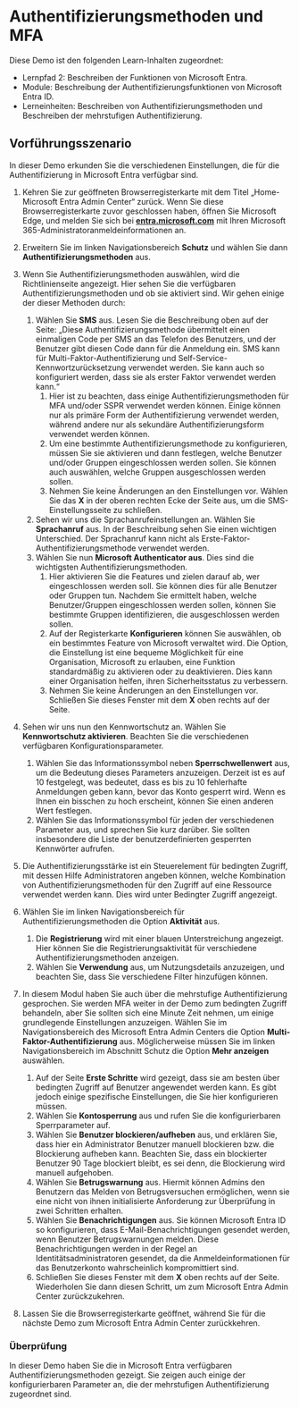 <!---
---
Demo: Titel: Erkunden Microsoft Entra ID Benutzereinstellungen Lernpfad/Modul/Einheit: Lernpfad: Beschreiben der Funktionen von Microsoft Entra; Modul 2: Beschreiben der Authentifizierungsfunktionen von Microsoft Entra ID; Lerneinheit 3: Beschreiben der Authentifizierungsmethoden und Einheit 4: Beschreiben der mehrstufigen Authentifizierung
---
--->

# Authentifizierungsmethoden und MFA

Diese Demo ist den folgenden Learn-Inhalten zugeordnet:

- Lernpfad 2: Beschreiben der Funktionen von Microsoft Entra.
- Module: Beschreibung der Authentifizierungsfunktionen von Microsoft Entra ID.
- Lerneinheiten: Beschreiben von Authentifizierungsmethoden und Beschreiben der mehrstufigen Authentifizierung.

## Vorführungsszenario

In dieser Demo erkunden Sie die verschiedenen Einstellungen, die für die Authentifizierung in Microsoft Entra verfügbar sind.

1. Kehren Sie zur geöffneten Browserregisterkarte mit dem Titel „Home-Microsoft Entra Admin Center“ zurück.  Wenn Sie diese Browserregisterkarte zuvor geschlossen haben, öffnen Sie Microsoft Edge, und melden Sie sich bei **[entra.microsoft.com](https://entra.microsoft.com)** mit Ihren Microsoft 365-Administratoranmeldeinformationen an.

1. Erweitern Sie im linken Navigationsbereich **Schutz** und wählen Sie dann **Authentifizierungsmethoden** aus.

1. Wenn Sie Authentifizierungsmethoden auswählen, wird die Richtlinienseite angezeigt.  Hier sehen Sie die verfügbaren Authentifizierungsmethoden und ob sie aktiviert sind.  Wir gehen einige der dieser Methoden durch:  
    1. Wählen Sie **SMS** aus.  Lesen Sie die Beschreibung oben auf der Seite: „Diese Authentifizierungsmethode übermittelt einen einmaligen Code per SMS an das Telefon des Benutzers, und der Benutzer gibt diesen Code dann für die Anmeldung ein. SMS kann für Multi-Faktor-Authentifizierung und Self-Service-Kennwortzurücksetzung verwendet werden. Sie kann auch so konfiguriert werden, dass sie als erster Faktor verwendet werden kann.“
        1. Hier ist zu beachten, dass einige Authentifizierungsmethoden für MFA und/oder SSPR verwendet werden können.  Einige können nur als primäre Form der Authentifizierung verwendet werden, während andere nur als sekundäre Authentifizierungsform verwendet werden können.
        1. Um eine bestimmte Authentifizierungsmethode zu konfigurieren, müssen Sie sie aktivieren und dann festlegen, welche Benutzer und/oder Gruppen eingeschlossen werden sollen.  Sie können auch auswählen, welche Gruppen ausgeschlossen werden sollen.
        1. Nehmen Sie keine Änderungen an den Einstellungen vor.  Wählen Sie das **X** in der oberen rechten Ecke der Seite aus, um die SMS-Einstellungsseite zu schließen.  
    1. Sehen wir uns die Sprachanrufeinstellungen an.  Wählen Sie **Sprachanruf** aus. In der Beschreibung sehen Sie einen wichtigen Unterschied.  Der Sprachanruf kann nicht als Erste-Faktor-Authentifizierungsmethode verwendet werden.
    1. Wählen Sie nun **Microsoft Authenticator aus**.  Dies sind die wichtigsten Authentifizierungsmethoden.  
        1. Hier aktivieren Sie die Features und zielen darauf ab, wer eingeschlossen werden soll.  Sie können dies für alle Benutzer oder Gruppen tun. Nachdem Sie ermittelt haben, welche Benutzer/Gruppen eingeschlossen werden sollen, können Sie bestimmte Gruppen identifizieren, die ausgeschlossen werden sollen.  
        1. Auf der Registerkarte **Konfigurieren** können Sie auswählen, ob ein bestimmtes Feature von Microsoft verwaltet wird. Die Option, die Einstellung ist eine bequeme Möglichkeit für eine Organisation, Microsoft zu erlauben, eine Funktion standardmäßig zu aktivieren oder zu deaktivieren. Dies kann einer Organisation helfen, ihren Sicherheitsstatus zu verbessern.
        1. Nehmen Sie keine Änderungen an den Einstellungen vor. Schließen Sie dieses Fenster mit dem **X** oben rechts auf der Seite.
 
1. Sehen wir uns nun den Kennwortschutz an. Wählen Sie **Kennwortschutz aktivieren**.  Beachten Sie die verschiedenen verfügbaren Konfigurationsparameter.  
    1. Wählen Sie das Informationssymbol neben **Sperrschwellenwert** aus, um die Bedeutung dieses Parameters anzuzeigen.  Derzeit ist es auf 10 festgelegt, was bedeutet, dass es bis zu 10 fehlerhafte Anmeldungen geben kann, bevor das Konto gesperrt wird.  Wenn es Ihnen ein bisschen zu hoch erscheint, können Sie einen anderen Wert festlegen.
    1. Wählen Sie das Informationssymbol für jeden der verschiedenen Parameter aus, und sprechen Sie kurz darüber.  Sie sollten insbesondere die Liste der benutzerdefinierten gesperrten Kennwörter aufrufen.

1. Die Authentifizierungsstärke ist ein Steuerelement für bedingten Zugriff, mit dessen Hilfe Administratoren angeben können, welche Kombination von Authentifizierungsmethoden für den Zugriff auf eine Ressource verwendet werden kann. Dies wird unter Bedingter Zugriff angezeigt.

1. Wählen Sie im linken Navigationsbereich für Authentifizierungsmethoden die Option **Aktivität** aus.
    1. Die **Registrierung** wird mit einer blauen Unterstreichung angezeigt.  Hier können Sie die Registrierungsaktivität für verschiedene Authentifizierungsmethoden anzeigen.
    1. Wählen Sie **Verwendung** aus, um Nutzungsdetails anzuzeigen, und beachten Sie, dass Sie verschiedene Filter hinzufügen können.

1. In diesem Modul haben Sie auch über die mehrstufige Authentifizierung gesprochen. Sie werden MFA weiter in der Demo zum bedingten Zugriff behandeln, aber Sie sollten sich eine Minute Zeit nehmen, um einige grundlegende Einstellungen anzuzeigen.  Wählen Sie im Navigationsbereich des Microsoft Entra Admin Centers die Option **Multi-Faktor-Authentifizierung** aus.  Möglicherweise müssen Sie im linken Navigationsbereich im Abschnitt Schutz die Option **Mehr anzeigen** auswählen.
    1. Auf der Seite **Erste Schritte** wird gezeigt, dass sie am besten über bedingten Zugriff auf Benutzer angewendet werden kann. Es gibt jedoch einige spezifische Einstellungen, die Sie hier konfigurieren müssen.
    1. Wählen Sie **Kontosperrung** aus und rufen Sie die konfigurierbaren Sperrparameter auf.
    1. Wählen Sie **Benutzer blockieren/aufheben** aus, und erklären Sie, dass hier ein Administrator Benutzer manuell blockieren bzw. die Blockierung aufheben kann.  Beachten Sie, dass ein blockierter Benutzer 90 Tage blockiert bleibt, es sei denn, die Blockierung wird manuell aufgehoben.
    1. Wählen Sie **Betrugswarnung** aus.  Hiermit können Admins den Benutzern das Melden von Betrugsversuchen ermöglichen, wenn sie eine nicht von ihnen initialisierte Anforderung zur Überprüfung in zwei Schritten erhalten.
    1. Wählen Sie **Benachrichtigungen** aus.  Sie können Microsoft Entra ID so konfigurieren, dass E-Mail-Benachrichtigungen gesendet werden, wenn Benutzer Betrugswarnungen melden. Diese Benachrichtigungen werden in der Regel an Identitätsadministratoren gesendet, da die Anmeldeinformationen für das Benutzerkonto wahrscheinlich kompromittiert sind.
    1. Schließen Sie dieses Fenster mit dem **X** oben rechts auf der Seite.  Wiederholen Sie dann diesen Schritt, um zum Microsoft Entra Admin Center zurückzukehren.

1. Lassen Sie die Browserregisterkarte geöffnet, während Sie für die nächste Demo zum Microsoft Entra Admin Center zurückkehren.

### Überprüfung

In dieser Demo haben Sie die in Microsoft Entra verfügbaren Authentifizierungsmethoden gezeigt.  Sie zeigen auch einige der konfigurierbaren Parameter an, die der mehrstufigen Authentifizierung zugeordnet sind.
